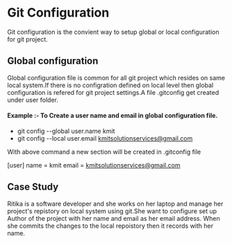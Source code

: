 # Git Configuration 
Git configuration is the convient way to setup global or local configuration for git project.
## Global configuration <br />
Global configuration file is common for all git project which resides on same local system.If there is no configration defined on local level then global configuration is refered for git project settings.A file .gitconfig get created under user folder. 

#### Example :- To Create a user name and email in global configuration file.
- git config --global user.name kmit
- git config --local user.email kmitsolutionservices@gmail.com

With above command a new section will be created in .gitconfig file

[user]
  name = kmit
  email = kmitsolutionservices@gmail.com

## Case Study

Ritika is a software developer and she works on her laptop and manage her project's repistory on local system using git.She want to configure set up Author of the project with her name and email as her email address. When she commits the changes to the local repoistory then it records with her name.


